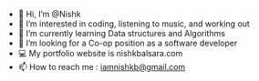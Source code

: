 - 👋 Hi, I’m @Nishk 
- 👀 I’m interested in coding, listening to music, and working out
- 🌱 I’m currently learning Data structures and Algorithms
- 💞️ I’m looking for a Co-op position as a software developer
- 💻 My portfolio website is nishkbalsara.com
- 📫 How to reach me : iamnishkb@gmail.com

<!---
Nishkb/Nishkb is a ✨ special ✨ repository because its `README.md` (this file) appears on your GitHub profile.
You can click the Preview link to take a look at your changes.
--->
